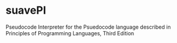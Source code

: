 # suavePI
Pseudocode Interpreter for the Psuedocode language described in Principles of Programming Languages, Third Edition
